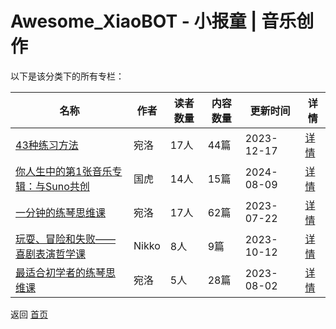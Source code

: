 # Awesome_XiaoBOT - 小报童 | 音乐创作

以下是该分类下的所有专栏：

| 名称 | 作者 | 读者数量 | 内容数量 | 更新时间 | 详情 |
|------|------|----------|----------|----------|------|
| [43种练习方法](https://xiaobot.net/p/wyl0003?refer=0b133df9-27dc-423b-8101-639049001c13) | 宛洛 | 17人 | 44篇 |  2023-12-17 | [详情](data/wyl0003.md) |
| [你人生中的第1张音乐专辑：与Suno共创](https://xiaobot.net/p/MusicWithSuno?refer=0b133df9-27dc-423b-8101-639049001c13) | 国虎 | 14人 | 15篇 |  2024-08-09 | [详情](data/MusicWithSuno.md) |
| [一分钟的练琴思维课](https://xiaobot.net/p/wyl0002?refer=0b133df9-27dc-423b-8101-639049001c13) | 宛洛 | 17人 | 62篇 |  2023-07-22 | [详情](data/wyl0002.md) |
| [玩耍、冒险和失败——喜剧表演哲学课](https://xiaobot.net/p/Nikko?refer=0b133df9-27dc-423b-8101-639049001c13) | Nikko | 8人 | 9篇 |  2023-10-12 | [详情](data/Nikko.md) |
| [最适合初学者的练琴思维课](https://xiaobot.net/p/wyl0000?refer=0b133df9-27dc-423b-8101-639049001c13) | 宛洛 | 5人 | 28篇 |  2023-08-02 | [详情](data/wyl0000.md) |


返回 [首页](../README.md)
